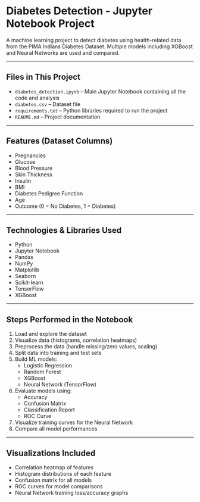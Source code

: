 # Diabetes Detection - Jupyter Notebook Project

A machine learning project to detect diabetes using health-related data from the PIMA Indians Diabetes Dataset. Multiple models including XGBoost and Neural Networks are used and compared.

---

## Files in This Project

- `diabetes_detection.ipynb` – Main Jupyter Notebook containing all the code and analysis  
- `diabetes.csv` – Dataset file  
- `requirements.txt` – Python libraries required to run the project  
- `README.md` – Project documentation

---

## Features (Dataset Columns)

- Pregnancies  
- Glucose  
- Blood Pressure  
- Skin Thickness  
- Insulin  
- BMI  
- Diabetes Pedigree Function  
- Age  
- Outcome (0 = No Diabetes, 1 = Diabetes)

---

##  Technologies & Libraries Used

- Python  
- Jupyter Notebook  
- Pandas  
- NumPy  
- Matplotlib  
- Seaborn  
- Scikit-learn  
- TensorFlow  
- XGBoost

---

## Steps Performed in the Notebook

1. Load and explore the dataset  
2. Visualize data (histograms, correlation heatmaps)  
3. Preprocess the data (handle missing/zero values, scaling)  
4. Split data into training and test sets  
5. Build ML models:
   - Logistic Regression  
   - Random Forest  
   - XGBoost  
   - Neural Network (TensorFlow)  
6. Evaluate models using:
   - Accuracy  
   - Confusion Matrix  
   - Classification Report  
   - ROC Curve  
7. Visualize training curves for the Neural Network  
8. Compare all model performances

---

## Visualizations Included

- Correlation heatmap of features  
- Histogram distributions of each feature  
- Confusion matrix for all models  
- ROC curves for model comparisons  
- Neural Network training loss/accuracy graphs
